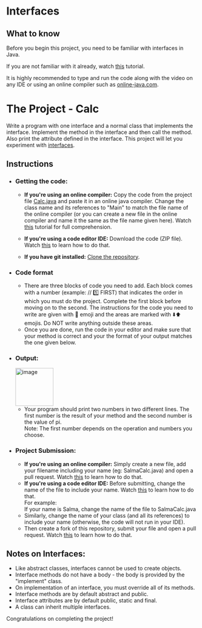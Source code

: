 # Interfaces

## What to know
Before you begin this project, you need to be familiar with interfaces in Java.
  
If you are not familiar with it already, watch [this](https://www.youtube.com/watch?v=kTpp5n_CppQ) tutorial. 
  
It is highly recommended to type and run the code along with the video on any IDE or using an online compiler such as [online-java.com](https://www.online-java.com/online_java_compiler).  

# The Project - Calc
Write a program with one interface and a normal class that implements the interface. Implement the method in the interface and then call the method. Also print the attribute defined in the interface. This project will let you experiment with [interfaces](https://www.w3schools.com/java/java_interface.asp).

## Instructions 
- ### Getting the code:  
  - **If you're using an online compiler:** Copy the code from the project file [Calc.java](https://github.com/Github-Amity/JavaBasics1/blob/main/Calc.java) and paste it in an online java compiler. Change the class name and its references to "Main" to match the file name of the online compiler (or you can create a new file in the online compiler and name it the same as the file name given here).  Watch [this](https://youtu.be/xgyo7UsfKZo) tutorial for full comprehension.

  - **If you're using a code editor IDE:** Download the code (ZIP file). Watch [this](https://www.youtube.com/watch?v=vC_O2OgU178) to learn how to do that.  

  - **If you have git installed:** [Clone the repository](https://screenrec.com/share/mYGUsDTH9F).

- ### Code format
  - There are three blocks of code you need to add. Each block comes with a number (example: // 1️⃣ FIRST) that indicates the order in which you must do the project. Complete the first block before moving on to the second. The instructions for the code you need to write are given with 🔴 emoji and the areas are marked with ⬇️⬆️ emojis. Do NOT write anything outside these areas. 
  - Once you are done, run the code in your editor and make sure that your method is correct and your the format of your output matches the one given below.

- ### Output:  
  <img width="100" alt="image" src="https://user-images.githubusercontent.com/85291498/210848256-76149444-d338-40bf-a4e0-3d0c9b373612.png">  
  
  - Your program should print two numbers in two different lines. The first number is the result of your method and the second number is the value of pi.  
    Note: The first number depends on the operation and numbers you choose.  

- ### Project Submission:
  - **If you're using an online compiler:** Simply create a new file, add your filename including your name (eg: SalmaCalc.java) and open a pull request. Watch [this](https://youtu.be/xgyo7UsfKZo?t=118) to learn how to do that.  
  - **If you're using a code editor IDE:** Before submitting, change the name of the file to include your name. Watch [this](https://youtu.be/vC_O2OgU178?t=128) to learn how to do that.  
For example:  
If your name is Salma, change the name of the file to SalmaCalc.java  
  - Similarly, change the name of your class (and all its references) to include your name (otherwise, the code will not run in your IDE).  
  - Then create a fork of this repository, submit your file and open a pull request. Watch [this](https://screenrec.com/share/FmnKtd61DW) to learn how to do that.

## Notes on Interfaces:
- Like abstract classes, interfaces cannot be used to create objects.
- Interface methods do not have a body - the body is provided by the "implement" class.
- On implementation of an interface, you must override all of its methods.
- Interface methods are by default abstract and public.
- Interface attributes are by default public, static and final.
- A class can inherit multiple interfaces.

Congratulations on completing the project!
